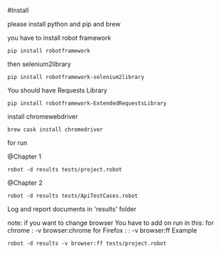 #Install

please install python and pip and brew

you have to install robot framework

`pip install robotframework`

then selenium2library

``pip install robotframework-selenium2library``

You should have Requests Library

``pip install robotframework-ExtendedRequestsLibrary``

install chromewebdriver

```brew cask install chromedriver```

for run 

@Chapter 1 

``robot -d results tests/project.robot``

@Chapter 2 

``robot -d results tests/ApiTestCases.robot``

Log and report documents in 'results' folder


note: 
if you want to change browser
You have to add on run in this: for chrome : -v browser:chrome   for Firefox : : -v browser:ff
Example

``robot -d results -v browser:ff tests/project.robot``

